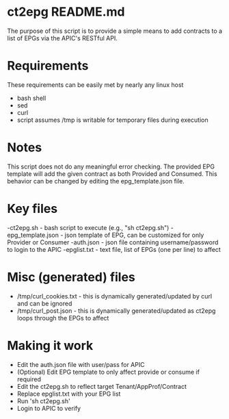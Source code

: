 # ct2epg README.md
The purpose of this script is to provide a simple means to add contracts to a list of EPGs via the APIC's RESTful API.
# Requirements
These requirements can be easily met by nearly any linux host
- bash shell
- sed
- curl
- script assumes /tmp is writable for temporary files during execution
# Notes
This script does not do any meaningful error checking.
The provided EPG template will add the given contract as both Provided and Consumed.  This behavior can be changed by editing the epg_template.json file.
# Key files
-ct2epg.sh - bash script to execute (e.g., "sh ct2epg.sh")
-epg_template.json - json template of EPG, can be customized for only Provider or Consumer
-auth.json - json file containing username/password to login to the APIC
-epglist.txt - text file, list of EPGs (one per line) to affect
# Misc (generated) files
- /tmp/curl_cookies.txt - this is dynamically generated/updated by curl and can be ignored
- /tmp/curl_post.json - this is dynamically generated/updated as ct2epg loops through the EPGs to affect
# Making it work
- Edit the auth.json file with user/pass for APIC
- (Optional) Edit EPG template to only affect provide or consume if required
- Edit the ct2epg.sh to reflect target Tenant/AppProf/Contract
- Replace epglist.txt with your EPG list
- Run 'sh ct2epg.sh'
- Login to APIC to verify
